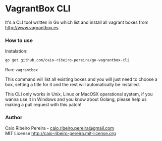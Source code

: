 # VagrantBox CLI

It's a CLI tool written in Go which list and install all vagrant boxes from http://www.vagrantbox.es.

### How to use

Instalation: 

``` bash
go get github.com/caio-ribeiro-pereira/go-vagrantbox-cli
```

Run: `vagrantbox`

This command will list all existing boxes and you will just need to choose a box, setting a title for it and the rest will automatically be installed.

This CLI only works in Unix, Linux or MacOSX operational system, if you wanna use it in Windows and you know about Golang, please help us making a pull request with this patch!

### Author

Caio Ribeiro Pereira - caio.ribeiro.pereira@gmail.com  
MIT License <http://caio-ribeiro-pereira.mit-license.org>
